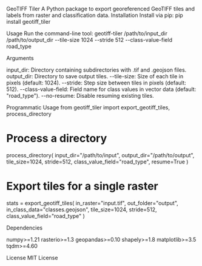 GeoTIFF Tiler
A Python package to export georeferenced GeoTIFF tiles and labels from raster and classification data.
Installation
Install via pip:
pip install geotiff_tiler

Usage
Run the command-line tool:
geotiff-tiler /path/to/input_dir /path/to/output_dir --tile-size 1024 --stride 512 --class-value-field road_type

Arguments

input_dir: Directory containing subdirectories with .tif and .geojson files.
output_dir: Directory to save output tiles.
--tile-size: Size of each tile in pixels (default: 1024).
--stride: Step size between tiles in pixels (default: 512).
--class-value-field: Field name for class values in vector data (default: "road_type").
--no-resume: Disable resuming existing tiles.

Programmatic Usage
from geotiff_tiler import export_geotiff_tiles, process_directory

# Process a directory
process_directory(
    input_dir="/path/to/input",
    output_dir="/path/to/output",
    tile_size=1024,
    stride=512,
    class_value_field="road_type",
    resume=True
)

# Export tiles for a single raster
stats = export_geotiff_tiles(
    in_raster="input.tif",
    out_folder="output",
    in_class_data="classes.geojson",
    tile_size=1024,
    stride=512,
    class_value_field="road_type"
)

Dependencies

numpy>=1.21
rasterio>=1.3
geopandas>=0.10
shapely>=1.8
matplotlib>=3.5
tqdm>=4.60

License
MIT License
